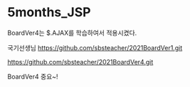 # 5months_JSP
BoardVer4는 $.AJAX를 학습하여서 적용시켰다. 

국기선생님
https://github.com/sbsteacher/2021BoardVer1.git

https://github.com/sbsteacher/2021BoardVer4.git

BoardVer4 중요~!
